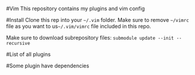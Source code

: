 #Vim
This repository contains my plugins and vim config

#Install
Clone this rep into your `~/.vim` folder. Make sure to remove `~/vimrc` file as you want to us`~/.vim/vimrc` file included in this repo. 

Make sure to download subrepository files: `submodule update --init --recursive`

#List of all plugins

#Some plugin have dependencies
